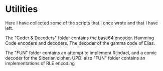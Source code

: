 # Utilities
Here I have collected some of the scripts that I once wrote and that I have left.


The "Coder & Decoders" folder contains the base64 encoder. Hamming Code encoders and decoders. The decoder of the gamma code of Elias.


The "FUN" folder contains an attempt to implement Rijndael, and a comic decoder for the Siberian cipher.
UPD: also "FUN" folder contains an implementations of RLE encoding
